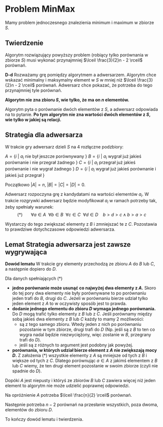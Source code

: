 # Problem MinMax

Mamy problem jednoczesnego znalezienia minimum i maximum w zbiorze $S$.

## **Twierdzenie** 
Algorytm rozwiązujący powyższy problem (robiący tylko porównania
w zbiorze $S$) musi wykonać przynajmniej $\lceil \frac{3}{2}n - 2 \rceil$ porównań.

**D-d**
Rozważamy grę pomiędzy algorytmem a adwersarzem. Algorytm chce wskazać 
minimalny i maksymalny element w $S$ w mniej niż $\lceil \frac{3}{2}n - 2 \rceil$ porównań.
Adwersarz chce pokazać, że potrzeba do tego przynajmniej tyle porównań.

**Algorytm nie zna zbioru $S$, wie tylko, że ma on $n$ elementów.**

Algorytm pyta o porównanie dwóch elementów z $S$, a adwersarz odpowiada na to 
pytanie. **Po tym algorytm nie zna wartości dwóch elementów z $S$, wie tylko w 
jakiej są relacji.**

## **Strategia dla adwersarza**
W trakcie gry adwersarz dzieli $S$ na 4 rozłączne podzbiory:

$A = \{i\: |\: a_i$ nie był jeszcze porównywany $\}$
$B = \{i\: |\: a_i$ wygrał już jakieś porównanie i nie przegrał żadnego $\}$
$C = \{i\: |\: a_i$ przegrał już jakieś porównanie i nie wygrał żadnego $\}$
$D = \{i\: |\: a_i$ wygrał już jakieś porównanie i jakieś już przegrał $\}$

Początkowo $|A|=n$, $|B|=|C|=|D|=0$.

Adwersarz rozpoczyna grę z kandydatami na wartości elementów $a_i$. W trakcie
rozgrywki adwersarz będzie modyfikował $a_i$ w ramach potrzeby tak, żeby 
spełniały warunek:
$$
(*) \:\:\:\:\:\:\: 
\forall a \in A\:\:\forall b \in B\:\: \forall c \in C\:\: \forall d \in D
\:\:\:\: b > d > c \wedge b > a > c
$$

Wystarczy do tego zwiększać elementy z $B$ i zmniejszać te z $C$.
Pozostawia to prawdziwe dotychczasowe odpowiedzi adwersarza.

## **Lemat** Strategia adwersarza jest zawsze wygrywająca

**Dowód lematu**
W trakcie gry elementy przechodzą ze zbioru $A$ do $B$ lub $C$, a następnie 
dopiero do $D$.

Dla danych spełniających $(*)$
- **jedno porównanie może usunąć co najwyżej dwa elementy z $A$.** Skoro do tej 
  pory dwa elementy nie były porównywane to po porównaniu jeden trafi do $B$, 
  drugi do $C$. Jeżeli w porównaniu bierze udział tylko jeden element z $A$ to
  w oczywisty sposób jest to prawda.
- **dodanie jednego elementu do zbioru $D$ wymaga jednego porównania.** Do $D$ mogą
  trafić tylko elementy z $B$ lub z $C$. Jeśli porównamy między sobą jakieś dwa
  elementy z $B$ lub $C$ każdy to mamy 2 możliwości:
    - są z tego samego zbioru. Wtedy jeden z nich po porównaniu pozostanie w 
      tym zbiorze, drugi trafi do $D$ (Np. jeśli są z $B$ to ten co wygra nadal
      będzie niezwyciężony, więc zostanie w $B$, przegrany trafi do $D$).
    - jeśli są z różnych to argument jest podobny jak powyżej.
- **porównania, w których udział bierze element z $A$ nie zwiększają mocy $D$.** Z
  założenia $(*)$ wszystkie elementy z $A$ są mniejsze od tych z $B$ i większe 
  od tych z $C$. Dlatego porównując $a \in A$ z jakimś elementem z $B$ lub $C$
  wiemy, że ten drugi element pozostanie w swoim zbiorze (czyli nie spadnie do $D$).

Dopóki $A$ jest niepusty i któryś ze zbiorów $B$ lub $C$ zawiera więcej niż jeden
element to algorytm nie może udzielić poprawnej odpowiedzi.

Na opróżnienie $A$ potrzeba $\lceil \frac{n}{2} \rceil$ porównań.

Następnie potrzeba $n-2$ porównań na przesłanie wszystkich, poza dwoma, 
elementów do zbioru $D$.

To kończy dowód lematu i twierdzenia.
